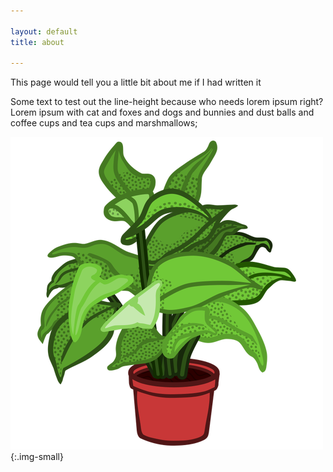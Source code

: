 ```yaml
---

layout: default
title: about

---
```


This page would tell you a little bit about me if I had written it

Some text to test out the line-height because who needs lorem ipsum right? Lorem ipsum with cat and foxes and dogs and bunnies and dust balls and coffee cups and tea cups and marshmallows;

 ![test-image](/assets/images/planze.png){:.img-small}